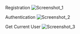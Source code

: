 Registration 
![Screenshot_1](https://github.com/anastasiatk20/4.4.9-JS-Core/assets/150183629/b1a65a18-66a6-4275-96fe-05eff7f3ffde)

Authentication
![Screenshot_2](https://github.com/anastasiatk20/4.4.9-JS-Core/assets/150183629/5d390f45-5fd4-49a6-ad51-822f9b8993f0)

Get Current User
![Screenshot_3](https://github.com/anastasiatk20/4.4.9-JS-Core/assets/150183629/ecc627f3-b1c5-4fac-a737-eafee6cbe7d3)


